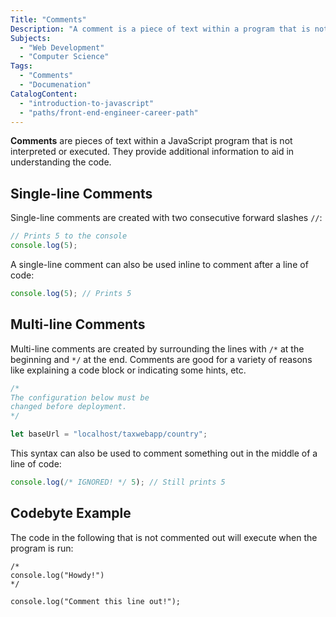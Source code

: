 ```yaml
---
Title: "Comments"
Description: "A comment is a piece of text within a program that is not executed but provides additional information to aid in understanding the code."
Subjects:
  - "Web Development"
  - "Computer Science"
Tags:
  - "Comments"
  - "Documenation"
CatalogContent:
  - "introduction-to-javascript"
  - "paths/front-end-engineer-career-path"
---
```


**Comments** are pieces of text within a JavaScript program that is not interpreted or executed. They provide additional information to aid in understanding the code.

## Single-line Comments

Single-line comments are created with two consecutive forward slashes `//`:

```js
// Prints 5 to the console
console.log(5);
```

A single-line comment can also be used inline to comment after a line of code:

```js
console.log(5); // Prints 5
```

## Multi-line Comments

Multi-line comments are created by surrounding the lines with `/*` at the beginning and `*/` at the end. Comments are good for a variety of reasons like explaining a code block or indicating some hints, etc.

```js
/*  
The configuration below must be 
changed before deployment. 
*/

let baseUrl = "localhost/taxwebapp/country";
```

This syntax can also be used to comment something out in the middle of a line of code:

```js
console.log(/* IGNORED! */ 5); // Still prints 5
```

## Codebyte Example

The code in the following that is not commented out will execute when the program is run:

```codebyte/javascript
/*
console.log("Howdy!")
*/

console.log("Comment this line out!");
```

